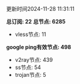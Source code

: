 更新时间2024-11-28 11:31:11

**总订阅: 22**
**总节点: 6285**
- vless节点: 11

**google ping有效节点: 498**
- v2ray节点: 439
- ss节点: 54
- trojan节点: 5

